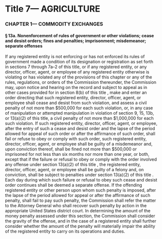 
# Title 7— AGRICULTURE
### CHAPTER 1— COMMODITY EXCHANGES
#### § 13a. Nonenforcement of rules of government or other violations; cease and desist orders; fines and penalties; imprisonment; misdemeanor; separate offenses

If any registered entity is not enforcing or has not enforced its rules of government made a condition of its designation or registration as set forth in sections 7 through 7a–2 of this title, or if any registered entity, or any director, officer, agent, or employee of any registered entity otherwise is violating or has violated any of the provisions of this chapter or any of the rules, regulations, or orders of the Commission thereunder, the Commission may, upon notice and hearing on the record and subject to appeal as in other cases provided for in section 8(b) of this title , make and enter an order directing that such registered entity, director, officer, agent, or employee shall cease and desist from such violation, and assess a civil penalty of not more than $500,000 for each such violation, or, in any case of manipulation or attempted manipulation in violation of section 9, 15, 13b, or 13(a)(2) of this title, a civil penalty of not more than $1,000,000 for each such violation. If such registered entity, director, officer, agent, or employee, after the entry of such a cease and desist order and the lapse of the period allowed for appeal of such order or after the affirmance of such order, shall fail or refuse to obey or comply with such order, such registered entity, director, officer, agent, or employee shall be guilty of a misdemeanor and, upon conviction thereof, shall be fined not more than $500,000 or imprisoned for not less than six months nor more than one year, or both, except that if the failure or refusal to obey or comply with the order involved any offense under section 13(a)(2) of this title , the registered entity, director, officer, agent, or employee shall be guilty of a felony and, on conviction, shall be subject to penalties under section 13(a)(2) of this title . Each day during which such failure or refusal to obey such cease and desist order continues shall be deemed a separate offense. If the offending registered entity or other person upon whom such penalty is imposed, after the lapse of the period allowed for appeal or after the affirmance of such penalty, shall fail to pay such penalty, the Commission shall refer the matter to the Attorney General who shall recover such penalty by action in the appropriate United States district court. In determining the amount of the money penalty assessed under this section, the Commission shall consider the gravity of the offense, and in the case of a registered entity shall further consider whether the amount of the penalty will materially impair the ability of the registered entity to carry on its operations and duties.
